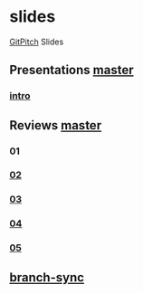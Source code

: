 # slides
[GitPitch](https://github.com/gitpitch/gitpitch#what-is-gitpitch) Slides

## Presentations [master](http://gitpitch.com/open-prevo/slides/master)

### [intro](http://gitpitch.com/open-prevo/slides/intro)

## Reviews [master](http://gitpitch.com/open-prevo/slides/review-master)

### 01

### [02](http://gitpitch.com/open-prevo/slides/review-02)

### [03](http://gitpitch.com/open-prevo/slides/review-03)

### [04](http://gitpitch.com/open-prevo/slides/review-04)

### [05](http://gitpitch.com/open-prevo/slides/review-05)

## [branch-sync](branchSync.md)
